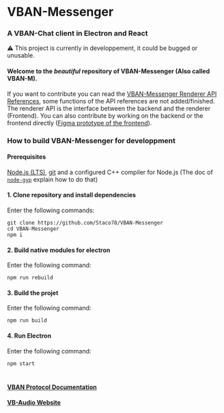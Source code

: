 # VBAN-Messenger
### A VBAN-Chat client in Electron and React

⚠️ This project is currently in developpement, it could be bugged or unusable.


#### Welcome to the *beautiful* repository of VBAN-Messenger (Also called VBAN-M).

If you want to contribute you can read the [VBAN-Messenger Renderer API References](/docs/References.md), some functions of the API references are not added/finished.
The renderer API is the interface between the backend and the renderer (Frontend).
You can also contribute by working on the backend or the frontend directly ([Figma prototype of the frontend](https://www.figma.com/proto/bX0PDXVZHVzuIQ6Vjp88YI/VBAN-Messenger?page-id=0%3A1&node-id=1%3A4&viewport=241%2C48%2C0.95&scaling=scale-down&starting-point-node-id=1%3A4)).


### How to build VBAN-Messenger for developpment
#### Prerequisites
[Node.js (LTS)](https://nodejs.org), [git](https://git-scm.com/) and a configured C++ compiler for Node.js (The doc of [`node-gyp`](https://github.com/nodejs/node-gyp#installation) explain how to do that)
#### 1. Clone repository and install dependencies
Enter the following commands:
```
git clone https://github.com/Staco78/VBAN-Messenger
cd VBAN-Messenger
npm i
```
#### 2. Build native modules for electron
Enter the following command:
```
npm run rebuild
```
#### 3. Build the projet
Enter the following command:
```
npm run build
```
#### 4. Run Electron
Enter the following command:
```
npm start
```
#
#### [VBAN Protocol Documentation](https://vb-audio.com/Voicemeeter/VBANProtocol_Specifications.pdf)
#### [VB-Audio Website](https://vb-audio.com/)
